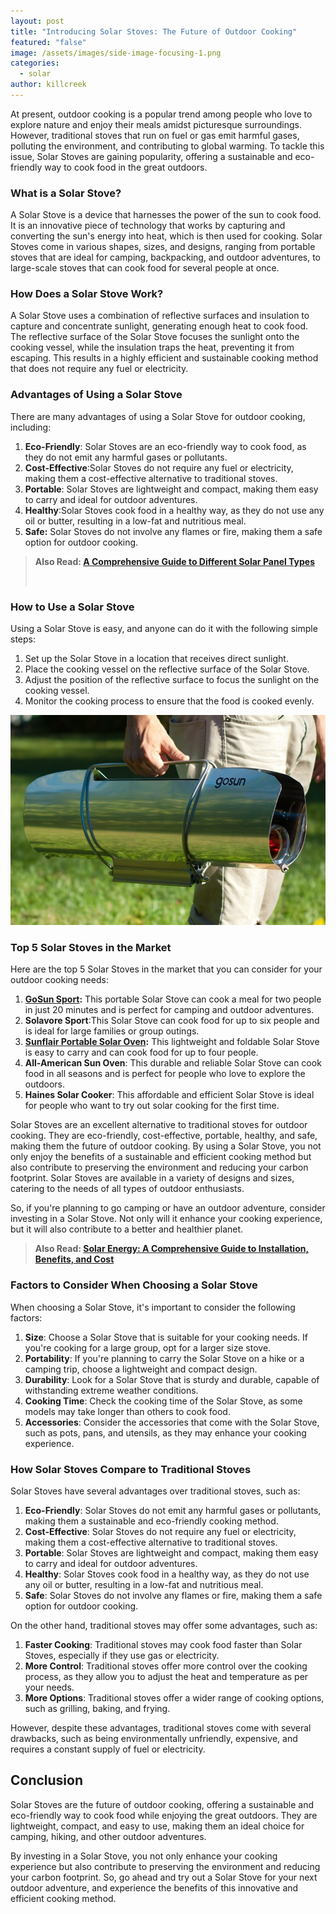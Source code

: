```yaml
---
layout: post
title: "Introducing Solar Stoves: The Future of Outdoor Cooking"
featured: "false"
image: /assets/images/side-image-focusing-1.png
categories:
  - solar
author: killcreek
---
```


At present, outdoor cooking is a popular trend among people who love to explore nature and enjoy their meals amidst picturesque surroundings. However, traditional stoves that run on fuel or gas emit harmful gases, polluting the environment, and contributing to global warming. To tackle this issue, Solar Stoves are gaining popularity, offering a sustainable and eco-friendly way to cook food in the great outdoors.

### What is a Solar Stove?

A Solar Stove is a device that harnesses the power of the sun to cook food. It is an innovative piece of technology that works by capturing and converting the sun's energy into heat, which is then used for cooking. Solar Stoves come in various shapes, sizes, and designs, ranging from portable stoves that are ideal for camping, backpacking, and outdoor adventures, to large-scale stoves that can cook food for several people at once.

### How Does a Solar Stove Work?

A Solar Stove uses a combination of reflective surfaces and insulation to capture and concentrate sunlight, generating enough heat to cook food. The reflective surface of the Solar Stove focuses the sunlight onto the cooking vessel, while the insulation traps the heat, preventing it from escaping. This results in a highly efficient and sustainable cooking method that does not require any fuel or electricity.

### Advantages of Using a Solar Stove

There are many advantages of using a Solar Stove for outdoor cooking, including:

1. **Eco-Friendly**: Solar Stoves are an eco-friendly way to cook food, as they do not emit any harmful gases or pollutants.
2. **Cost-Effective**:Solar Stoves do not require any fuel or electricity, making them a cost-effective alternative to traditional stoves.
3. **Portable**: Solar Stoves are lightweight and compact, making them easy to carry and ideal for outdoor adventures.
4. **Healthy**:Solar Stoves cook food in a healthy way, as they do not use any oil or butter, resulting in a low-fat and nutritious meal.
5. **Safe:** Solar Stoves do not involve any flames or fire, making them a safe option for outdoor cooking.

> **A﻿lso Read: <!--StartFragment-->[A Comprehensive Guide to Different Solar Panel Types](/a-comprehensive-guide-to-different-solar-panel-types/)**
>
> <!--EndFragment--> ﻿

### How to Use a Solar Stove

Using a Solar Stove is easy, and anyone can do it with the following simple steps:

1. Set up the Solar Stove in a location that receives direct sunlight.
2. Place the cooking vessel on the reflective surface of the Solar Stove.
3. Adjust the position of the reflective surface to focus the sunlight on the cooking vessel.
4. Monitor the cooking process to ensure that the food is cooked evenly.

![Introducing Solar Stoves: The Future of Outdoor Cooking](/assets/images/gosun-solar-stove-1.jpg)

### Top 5 Solar Stoves in the Market

Here are the top 5 Solar Stoves in the market that you can consider for your outdoor cooking needs:

1. **[GoSun Sport](https://gosun.co/products/sport):** This portable Solar Stove can cook a meal for two people in just 20 minutes and is perfect for camping and outdoor adventures.
2. **Solavore Sport**:This Solar Stove can cook food for up to six people and is ideal for large families or group outings.
3. **[Sunflair Portable Solar Oven](https://www.amazon.com/Sunflair-Portable-Complete-Dehydrating-Thermometer/dp/B008SGB2KU):** This lightweight and foldable Solar Stove is easy to carry and can cook food for up to four people.
4. **All-American Sun Oven**: This durable and reliable Solar Stove can cook food in all seasons and is perfect for people who love to explore the outdoors.
5. **Haines Solar Cooker**: This affordable and efficient Solar Stove is ideal for people who want to try out solar cooking for the first time.

Solar Stoves are an excellent alternative to traditional stoves for outdoor cooking. They are eco-friendly, cost-effective, portable, healthy, and safe, making them the future of outdoor cooking. By using a Solar Stove, you not only enjoy the benefits of a sustainable and efficient cooking method but also contribute to preserving the environment and reducing your carbon footprint. Solar Stoves are available in a variety of designs and sizes, catering to the needs of all types of outdoor enthusiasts.

So, if you're planning to go camping or have an outdoor adventure, consider investing in a Solar Stove. Not only will it enhance your cooking experience, but it will also contribute to a better and healthier planet.

> **A﻿lso Read: [Solar Energy: A Comprehensive Guide to Installation, Benefits, and Cost](/solar-energy-a-comprehensive-guide-to-installation-benefits-and-cost/)**

### Factors to Consider When Choosing a Solar Stove

When choosing a Solar Stove, it's important to consider the following factors:

1. **Size**: Choose a Solar Stove that is suitable for your cooking needs. If you're cooking for a large group, opt for a larger size stove.
2. **Portability**: If you're planning to carry the Solar Stove on a hike or a camping trip, choose a lightweight and compact design.
3. **Durability**: Look for a Solar Stove that is sturdy and durable, capable of withstanding extreme weather conditions.
4. **Cooking Time**: Check the cooking time of the Solar Stove, as some models may take longer than others to cook food.
5. **Accessories**: Consider the accessories that come with the Solar Stove, such as pots, pans, and utensils, as they may enhance your cooking experience.

### How Solar Stoves Compare to Traditional Stoves

Solar Stoves have several advantages over traditional stoves, such as:

1. **Eco-Friendly**: Solar Stoves do not emit any harmful gases or pollutants, making them a sustainable and eco-friendly cooking method.
2. **Cost-Effective**: Solar Stoves do not require any fuel or electricity, making them a cost-effective alternative to traditional stoves.
3. **Portable**: Solar Stoves are lightweight and compact, making them easy to carry and ideal for outdoor adventures.
4. **Healthy**: Solar Stoves cook food in a healthy way, as they do not use any oil or butter, resulting in a low-fat and nutritious meal.
5. **Safe**: Solar Stoves do not involve any flames or fire, making them a safe option for outdoor cooking.

On the other hand, traditional stoves may offer some advantages, such as:

1. **Faster Cooking**: Traditional stoves may cook food faster than Solar Stoves, especially if they use gas or electricity.
2. **More Control**: Traditional stoves offer more control over the cooking process, as they allow you to adjust the heat and temperature as per your needs.
3. **More Options**: Traditional stoves offer a wider range of cooking options, such as grilling, baking, and frying.

However, despite these advantages, traditional stoves come with several drawbacks, such as being environmentally unfriendly, expensive, and requires a constant supply of fuel or electricity.

## Conclusion

Solar Stoves are the future of outdoor cooking, offering a sustainable and eco-friendly way to cook food while enjoying the great outdoors. They are lightweight, compact, and easy to use, making them an ideal choice for camping, hiking, and other outdoor adventures.

By investing in a Solar Stove, you not only enhance your cooking experience but also contribute to preserving the environment and reducing your carbon footprint. So, go ahead and try out a Solar Stove for your next outdoor adventure, and experience the benefits of this innovative and efficient cooking method.
